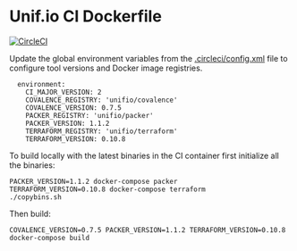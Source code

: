 # Unif.io CI Dockerfile
[![CircleCI](https://circleci.com/gh/unifio/dockerfile-ci.svg?style=svg)](https://circleci.com/gh/unifio/dockerfile-ci)

Update the global environment variables from the [.circleci/config.xml](./.circleci/config.xml) file to configure tool versions and Docker image registries.

```
  environment:
    CI_MAJOR_VERSION: 2
    COVALENCE_REGISTRY: 'unifio/covalence'
    COVALENCE_VERSION: 0.7.5
    PACKER_REGISTRY: 'unifio/packer'
    PACKER_VERSION: 1.1.2
    TERRAFORM_REGISTRY: 'unifio/terraform'
    TERRAFORM_VERSION: 0.10.8
```

To build locally with the latest binaries in the CI container first initialize all the binaries:

```
PACKER_VERSION=1.1.2 docker-compose packer
TERRAFORM_VERSION=0.10.8 docker-compose terraform
./copybins.sh
```

Then build:

```
COVALENCE_VERSION=0.7.5 PACKER_VERSION=1.1.2 TERRAFORM_VERSION=0.10.8 docker-compose build
```
